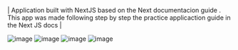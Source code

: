 | Application built with NextJS based on the Next documentacion guide . This app was made following step by step the practice applicaction guide in the Next JS docs  |

![image](https://github.com/user-attachments/assets/05db1428-7096-445a-9144-f89802287708)
![image](https://github.com/user-attachments/assets/91a0ff3d-feb9-4f16-95c1-1657fb4c7a97)
![image](https://github.com/user-attachments/assets/2b5cff5d-d324-4ed7-b381-552c3b575b8d)
![image](https://github.com/user-attachments/assets/ebf4b6cd-4b47-482d-8fc6-a44592490f1d)


